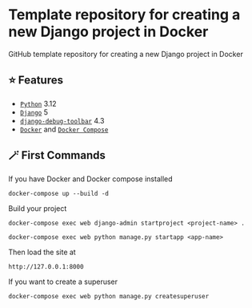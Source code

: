 # Template repository for creating a new Django project in Docker
GitHub template repository for creating a new Django project in Docker

## :star: Features
- [`Python`](https://www.python.org/) 3.12
- [`Django`](https://www.djangoproject.com/) 5
- [`django-debug-toolbar`](https://github.com/jazzband/django-debug-toolbar) 4.3
- [`Docker`](https://docs.docker.com/get-docker/) and [`Docker Compose`](https://docs.docker.com/compose/)

## :magic_wand: First Commands
If you have Docker and Docker compose installed
```
docker-compose up --build -d
```

Build your project
```
docker-compose exec web django-admin startproject <project-name> .
```
```
docker-compose exec web python manage.py startapp <app-name>
```

Then load the site at
```
http://127.0.0.1:8000
```

If you want to create a superuser
```
docker-compose exec web python manage.py createsuperuser
```
